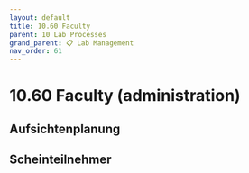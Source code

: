 ```yaml
---
layout: default
title: 10.60 Faculty
parent: 10 Lab Processes
grand_parent: 📋 Lab Management
nav_order: 61
---
```


# 10.60 Faculty (administration)

## Aufsichtenplanung

## Scheinteilnehmer